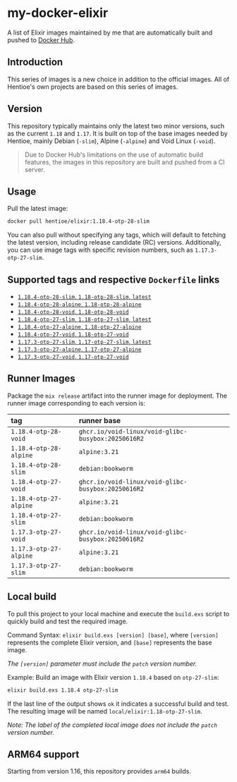 # my-docker-elixir

A list of Elixir images maintained by me that are automatically built and pushed to [Docker Hub](https://hub.docker.com/repository/docker/hentioe/elixir).

## Introduction

This series of images is a new choice in addition to the official images. All of Hentioe's own projects are based on this series of images.

## Version

This repository typically maintains only the latest two minor versions, such as the current `1.18` and `1.17`. It is built on top of the base images needed by Hentioe, mainly Debian (`-slim`), Alpine (`-alpine`) and Void Linux (`-void`).

> Due to Docker Hub's limitations on the use of automatic build features, the images in this repository are built and pushed from a CI server.

## Usage

Pull the latest image:

```bash
docker pull hentioe/elixir:1.18.4-otp-28-slim
```

You can also pull without specifying any tags, which will default to fetching the latest version, including release candidate (RC) versions. Additionally, you can use image tags with specific revision numbers, such as `1.17.3-otp-27-slim`.

## Supported tags and respective `Dockerfile` links

- [`1.18.4-otp-28-slim`, `1.18-otp-28-slim`, `latest`](https://github.com/Hentioe/my-docker-elixir/blob/main/1.18/otp-28-slim/Dockerfile)
- [`1.18.4-otp-28-alpine`, `1.18-otp-28-alpine`](https://github.com/Hentioe/my-docker-elixir/blob/main/1.18/otp-28-alpine/Dockerfile)
- [`1.18.4-otp-28-void`, `1.18-otp-28-void`](https://github.com/Hentioe/my-docker-elixir/blob/main/1.18/otp-28-void/Dockerfile)
- [`1.18.4-otp-27-slim`, `1.18-otp-27-slim`, `latest`](https://github.com/Hentioe/my-docker-elixir/blob/main/1.18/otp-27-slim/Dockerfile)
- [`1.18.4-otp-27-alpine`, `1.18-otp-27-alpine`](https://github.com/Hentioe/my-docker-elixir/blob/main/1.18/otp-27-alpine/Dockerfile)
- [`1.18.4-otp-27-void`, `1.18-otp-27-void`](https://github.com/Hentioe/my-docker-elixir/blob/main/1.18/otp-27-void/Dockerfile)
- [`1.17.3-otp-27-slim`, `1.17-otp-27-slim`, `latest`](https://github.com/Hentioe/my-docker-elixir/blob/main/1.17/otp-27-slim/Dockerfile)
- [`1.17.3-otp-27-alpine`, `1.17-otp-27-alpine`](https://github.com/Hentioe/my-docker-elixir/blob/main/1.17/otp-27-alpine/Dockerfile)
- [`1.17.3-otp-27-void`, `1.17-otp-27-void`](https://github.com/Hentioe/my-docker-elixir/blob/main/1.17/otp-27-void/Dockerfile)

## Runner Images

Package the `mix release` artifact into the runner image for deployment. The runner image corresponding to each version is:

| tag                    | runner base                                        |
| :--------------------- | :------------------------------------------------- |
| `1.18.4-otp-28-void`   | `ghcr.io/void-linux/void-glibc-busybox:20250616R2` |
| `1.18.4-otp-28-alpine` | `alpine:3.21`                                      |
| `1.18.4-otp-28-slim`   | `debian:bookworm`                                  |
| `1.18.4-otp-27-void`   | `ghcr.io/void-linux/void-glibc-busybox:20250616R2` |
| `1.18.4-otp-27-alpine` | `alpine:3.21`                                      |
| `1.18.4-otp-27-slim`   | `debian:bookworm`                                  |
| `1.17.3-otp-27-void`   | `ghcr.io/void-linux/void-glibc-busybox:20250616R2` |
| `1.17.3-otp-27-alpine` | `alpine:3.21`                                      |
| `1.17.3-otp-27-slim`   | `debian:bookworm`                                  |

## Local build

To pull this project to your local machine and execute the `build.exs` script to quickly build and test the required image.

Command Syntax: `elixir build.exs [version] [base]`, where `[version]` represents the complete Elixir version, and `[base]` represents the base image.

_The `[version]` parameter must include the `patch` version number._

Example: Build an image with Elixir version `1.18.4` based on `otp-27-slim`:

```bash
elixir build.exs 1.18.4 otp-27-slim
```

If the last line of the output shows `ok` it indicates a successful build and test. The resulting image will be named `local/elixir:1.18-otp-27-slim`.

_Note: The label of the completed local image does not include the `patch` version number._

## ARM64 support

Starting from version 1.16, this repository provides `arm64` builds.
